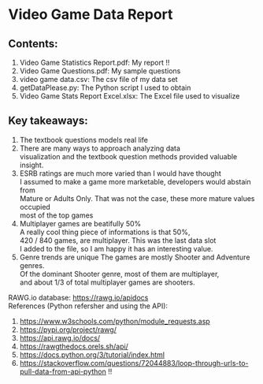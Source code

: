 # Video Game Data Report

## Contents:
1. Video Game Statistics Report.pdf: My report !!
2. Video Game Questions.pdf: My sample questions
3. video game data.csv: The csv file of my data set
4. getDataPlease.py: The Python script I used to obtain
5. Video Game Stats Report Excel.xlsx: The Excel file used to visualize

## Key takeaways:
1. The textbook questions models real life
2. There are many ways to approach analyzing data \
   visualization and the textbook question methods provided valuable insight.
3. ESRB ratings are much more varied than I would have thought \
    I assumed to make a game more marketable, developers would abstain from \
    Mature or Adults Only. That was not the case, these more mature values occupied \
    most of the top games
4. Multiplayer games are beatifully 50% \
    A really cool thing piece of informations is that 50%, \
    420 / 840 games, are multiplayer. This was the last data slot \
    I added to the file, so I am happy it has an interesting value.
5. Genre trends are unique
    The games are mostly Shooter and Adventure genres. \
    Of the dominant Shooter genre, most of them are multiplayer, \
    and about 1/3 of total multiplayer games are shooters.

RAWG.io database: https://rawg.io/apidocs \
References (Python refersher and using the API): 
1. https://www.w3schools.com/python/module_requests.asp
2. https://pypi.org/project/rawg/
3. https://api.rawg.io/docs/
4. https://rawgthedocs.orels.sh/api/
5. https://docs.python.org/3/tutorial/index.html
6. https://stackoverflow.com/questions/72044883/loop-through-urls-to-pull-data-from-api-python !!
